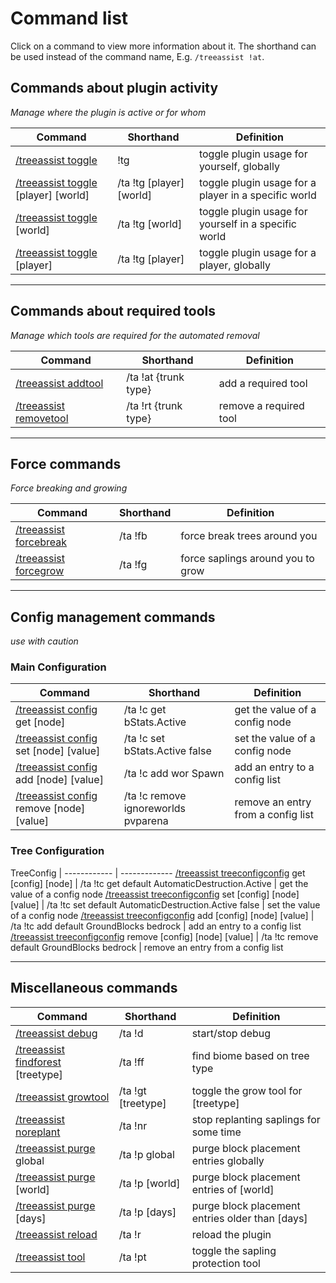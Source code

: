 # Command list

Click on a command to view more information about it. The shorthand can be used instead of the command name, E.g. `/treeassist !at`.

## Commands about plugin activity
_Manage where the plugin is active or for whom_

Command | Shorthand | Definition
------------- | ------------- | -------------
[/treeassist toggle](commands/toggle.md) | !tg | toggle plugin usage for yourself, globally
[/treeassist toggle](commands/toggle.md) [player] [world] | /ta !tg [player] [world] | toggle plugin usage for a player in a specific world
[/treeassist toggle](commands/toggle.md) [world] | /ta !tg [world] | toggle plugin usage for yourself in a specific world
[/treeassist toggle](commands/toggle.md) [player] | /ta !tg [player] | toggle plugin usage for a player, globally

***

## Commands about required tools
_Manage which tools are required for the automated removal_

Command | Shorthand | Definition
------------- | ------------- | -------------
[/treeassist addtool](commands/addtool.md) | /ta !at {trunk type} | add a required tool
[/treeassist removetool](commands/removetool.md) | /ta !rt {trunk type} | remove a required tool

***

## Force commands
_Force breaking and growing_

Command | Shorthand | Definition
------------- | ------------- | -------------
[/treeassist forcebreak](commands/forcebreak.md) | /ta !fb | force break trees around you
[/treeassist forcegrow](commands/forcegrow.md) | /ta !fg | force saplings around you to grow

***

## Config management commands
_use with caution_

### Main Configuration

Command | Shorthand | Definition
------------- | ------------- | -------------
[/treeassist config](commands/config.md) get [node] | /ta !c get bStats.Active | get the value of a config node
[/treeassist config](commands/config.md) set [node] [value] | /ta !c set bStats.Active false | set the value of a config node
[/treeassist config](commands/config.md) add [node] [value] | /ta !c add wor Spawn | add an entry to a config list
[/treeassist config](commands/config.md) remove [node] [value] | /ta !c remove ignoreworlds pvparena | remove an entry from a config list

### Tree Configuration

TreeConfig | ------------ | -------------
[/treeassist treeconfigconfig](commands/treeconfig.md) get [config] [node] | /ta !tc get default AutomaticDestruction.Active | get the value of a config node
[/treeassist treeconfigconfig](commands/treeconfig.md) set [config] [node] [value] | /ta !tc set default AutomaticDestruction.Active false | set the value of a config node
[/treeassist treeconfigconfig](commands/treeconfig.md) add [config] [node] [value] | /ta !tc add default GroundBlocks bedrock | add an entry to a config list
[/treeassist treeconfigconfig](commands/treeconfig.md) remove [config] [node] [value] | /ta !tc remove default GroundBlocks bedrock | remove an entry from a config list

***

## Miscellaneous commands

Command | Shorthand | Definition
------------- | ------------- | -------------
[/treeassist debug](commands/debug.md) | /ta !d | start/stop debug
[/treeassist findforest](commands/findforest.md) [treetype] | /ta !ff  | find biome based on tree type
[/treeassist growtool](commands/growtool.md) | /ta !gt [treetype] | toggle the grow tool for [treetype]
[/treeassist noreplant](commands/noreplant.md) | /ta !nr | stop replanting saplings for some time
[/treeassist purge](commands/purge.md) global | /ta !p global | purge block placement entries globally
[/treeassist purge](commands/purge.md) [world] | /ta !p [world] | purge block placement entries of [world]
[/treeassist purge](commands/purge.md) [days] | /ta !p [days] | purge block placement entries older than [days]
[/treeassist reload](commands/reload.md) | /ta !r | reload the plugin
[/treeassist tool](commands/tool.md) | /ta !pt | toggle the sapling protection tool